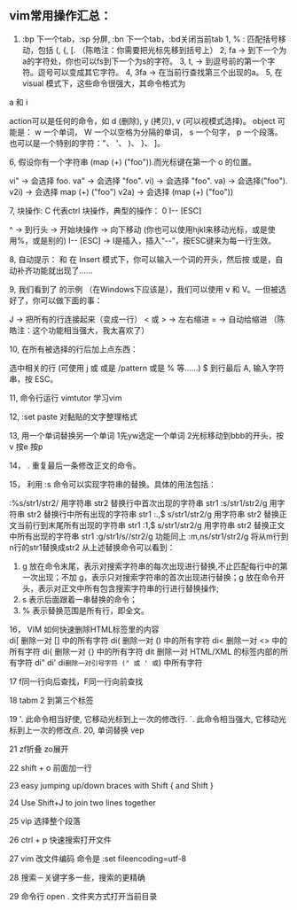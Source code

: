 ## vim常用操作汇总：
1. :bp 下一个tab，:sp 分屏, :bn 下一个tab，:bd关闭当前tab
1, % : 匹配括号移动，包括 (, {, [. （陈皓注：你需要把光标先移到括号上）
2, fa → 到下一个为a的字符处，你也可以fs到下一个为s的字符。
3, t, → 到逗号前的第一个字符。逗号可以变成其它字符。
4, 3fa → 在当前行查找第三个出现的a。
5, 在visual 模式下，这些命令很强大，其命令格式为

<action>a<object> 和 <action>i<object>

action可以是任何的命令，如 d (删除), y (拷贝), v (可以视模式选择)。
object 可能是： w 一个单词， W 一个以空格为分隔的单词， s 一个句字， p 一个段落。也可以是一个特别的字符："、 '、 )、 }、 ]。

6, 假设你有一个字符串 (map (+) ("foo")).而光标键在第一个 o 的位置。

vi" → 会选择 foo.
va" → 会选择 "foo".
vi) → 会选择 "foo".
va) → 会选择("foo").
v2i) → 会选择 map (+) ("foo")
v2a) → 会选择 (map (+) ("foo"))

7, 块操作: <C-v>
C 代表ctrl
块操作，典型的操作： 0 <C-v> <C-d> I-- [ESC]

^ → 到行头
<C-v> → 开始块操作
<C-d> → 向下移动 (你也可以使用hjkl来移动光标，或是使用%，或是别的)
I-- [ESC] → I是插入，插入“--”，按ESC键来为每一行生效。

8, 自动提示： <C-n> 和 <C-p>
在 Insert 模式下，你可以输入一个词的开头，然后按 <C-p>或是<C-n>，自动补齐功能就出现了……

9, 我们看到了 <C-v>的示例 （在Windows下应该是<C-q>），我们可以使用 v 和 V。一但被选好了，你可以做下面的事：

J → 把所有的行连接起来（变成一行）
< 或 > → 左右缩进
= → 自动给缩进 （陈皓注：这个功能相当强大，我太喜欢了）

10, 在所有被选择的行后加上点东西：

<C-v>
选中相关的行 (可使用 j 或 <C-d> 或是 /pattern 或是 % 等……)
$ 到行最后
A, 输入字符串，按 ESC。

11, 命令行运行 vimtutor 学习vim

12, :set paste 对黏贴的文字整理格式

13, 用一个单词替换另一个单词 
    1先yw选定一个单词   2光标移动到bbb的开头，按 v 按e 按p
    
14， .               重复最后一条修改正文的命令。

15， 利用 :s 命令可以实现字符串的替换。具体的用法包括：

:%s/str1/str2/        用字符串 str2 替换行中首次出现的字符串 str1
:s/str1/str2/g        用字符串 str2 替换行中所有出现的字符串 str1
:.,$ s/str1/str2/g    用字符串 str2 替换正文当前行到末尾所有出现的字符串 str1
:1,$ s/str1/str2/g    用字符串 str2 替换正文中所有出现的字符串 str1
:g/str1/s//str2/g     功能同上
:m,ns/str1/str2/g     将从m行到n行的str1替换成str2
从上述替换命令可以看到：
1.  g 放在命令末尾，表示对搜索字符串的每次出现进行替换,不止匹配每行中的第一次出现；不加 g，表示只对搜索字符串的首次出现进行替换；g 放在命令开头，表示对正文中所有包含搜索字符串的行进行替换操作;
2.  s 表示后面跟着一串替换的命令；
3.  % 表示替换范围是所有行，即全文。

16， VIM 如何快速删除HTML标签里的内容  
di[ 删除一对 [] 中的所有字符
di( 删除一对 () 中的所有字符
di< 删除一对 <> 中的所有字符
di{ 删除一对 {} 中的所有字符
dit 删除一对 HTML/XML 的标签内部的所有字符
di"  di'  di` 删除一对引号字符 (" 或 ' 或 `) 中所有字符

17 f同一行向后查找，F同一行向前查找

18 tabm 2 到第三个标签

19  '.              此命令相当好使, 它移动光标到上一次的修改行.
    `.              此命令相当强大, 它移动光标到上一次的修改点.
20, 单词替换 vep


21 zf折叠 zo展开

22 shift + o 前面加一行

23 easy jumping up/down braces with Shift { and Shift }
 
24 Use Shift+J to join two lines together

25 vip 选择整个段落

26 ctrl + p 快速搜索打开文件

27 vim 改文件编码 命令是 :set fileencoding=utf-8

28 搜索－关键字多一些，搜索的更精确

29 命令行 open . 文件夹方式打开当前目录
